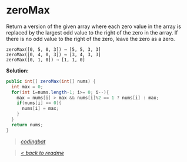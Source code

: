 # zeroMax

Return a version of the given array where each zero value in the array is replaced by the largest odd value to the right of the zero in the array. If there is no odd value to the right of the zero, leave the zero as a zero.

```
zeroMax([0, 5, 0, 3]) → [5, 5, 3, 3]
zeroMax([0, 4, 0, 3]) → [3, 4, 3, 3]
zeroMax([0, 1, 0]) → [1, 1, 0]
```

**Solution:**

```java
public int[] zeroMax(int[] nums) {
  int max = 0;
  for(int i=nums.length-1; i>= 0; i--){
    max = nums[i] > max && nums[i]%2 == 1 ? nums[i] : max;
    if(nums[i] == 0){
      nums[i] = max;
    }
  }
  return nums;
}
```

> _[codingbat](https://codingbat.com/prob/p187050)_

> [< _back to readme_](FINDREPLACEREADME)